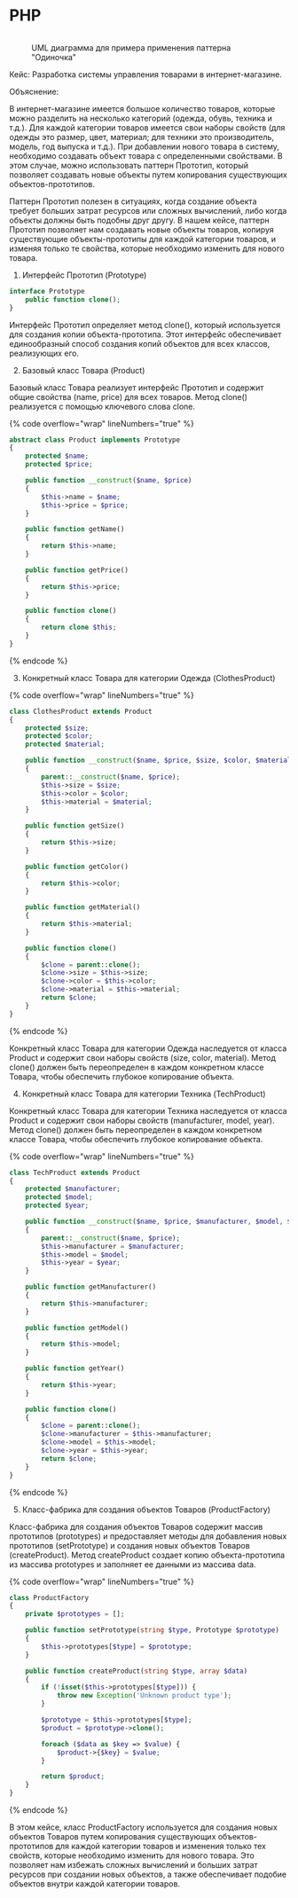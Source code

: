 # PHP

<figure><img src="../../../../../.gitbook/assets/image (17).png" alt=""><figcaption><p>UML диаграмма для примера применения паттерна "Одиночка"</p></figcaption></figure>

Кейс: Разработка системы управления товарами в интернет-магазине.

Объяснение:

В интернет-магазине имеется большое количество товаров, которые можно разделить на несколько категорий (одежда, обувь, техника и т.д.). Для каждой категории товаров имеется свои наборы свойств (для одежды это размер, цвет, материал; для техники это производитель, модель, год выпуска и т.д.). При добавлении нового товара в систему, необходимо создавать объект товара с определенными свойствами. В этом случае, можно использовать паттерн Прототип, который позволяет создавать новые объекты путем копирования существующих объектов-прототипов.

Паттерн Прототип полезен в ситуациях, когда создание объекта требует больших затрат ресурсов или сложных вычислений, либо когда объекты должны быть подобны друг другу. В нашем кейсе, паттерн Прототип позволяет нам создавать новые объекты товаров, копируя существующие объекты-прототипы для каждой категории товаров, и изменяя только те свойства, которые необходимо изменить для нового товара.

1. Интерфейс Прототип (Prototype)

```php
interface Prototype
    public function clone();
}

```

Интерфейс Прототип определяет метод clone(), который используется для создания копии объекта-прототипа. Этот интерфейс обеспечивает единообразный способ создания копий объектов для всех классов, реализующих его.

2. Базовый класс Товара (Product)

Базовый класс Товара реализует интерфейс Прототип и содержит общие свойства (name, price) для всех товаров. Метод clone() реализуется с помощью ключевого слова clone.

{% code overflow="wrap" lineNumbers="true" %}
```php
abstract class Product implements Prototype
{
    protected $name;
    protected $price;

    public function __construct($name, $price)
    {
        $this->name = $name;
        $this->price = $price;
    }

    public function getName()
    {
        return $this->name;
    }

    public function getPrice()
    {
        return $this->price;
    }

    public function clone()
    {
        return clone $this;
    }
}

```
{% endcode %}

3. Конкретный класс Товара для категории Одежда (ClothesProduct)

{% code overflow="wrap" lineNumbers="true" %}
```php
class ClothesProduct extends Product
{
    protected $size;
    protected $color;
    protected $material;

    public function __construct($name, $price, $size, $color, $material)
    {
        parent::__construct($name, $price);
        $this->size = $size;
        $this->color = $color;
        $this->material = $material;
    }

    public function getSize()
    {
        return $this->size;
    }

    public function getColor()
    {
        return $this->color;
    }

    public function getMaterial()
    {
        return $this->material;
    }

    public function clone()
    {
        $clone = parent::clone();
        $clone->size = $this->size;
        $clone->color = $this->color;
        $clone->material = $this->material;
        return $clone;
    }
}

```
{% endcode %}

Конкретный класс Товара для категории Одежда наследуется от класса Product и содержит свои наборы свойств (size, color, material). Метод clone() должен быть переопределен в каждом конкретном классе Товара, чтобы обеспечить глубокое копирование объекта.

4. Конкретный класс Товара для категории Техника (TechProduct)

Конкретный класс Товара для категории Техника наследуется от класса Product и содержит свои наборы свойств (manufacturer, model, year). Метод clone() должен быть переопределен в каждом конкретном классе Товара, чтобы обеспечить глубокое копирование объекта.

{% code overflow="wrap" lineNumbers="true" %}
```php
class TechProduct extends Product
{
    protected $manufacturer;
    protected $model;
    protected $year;

    public function __construct($name, $price, $manufacturer, $model, $year)
    {
        parent::__construct($name, $price);
        $this->manufacturer = $manufacturer;
        $this->model = $model;
        $this->year = $year;
    }

    public function getManufacturer()
    {
        return $this->manufacturer;
    }

    public function getModel()
    {
        return $this->model;
    }

    public function getYear()
    {
        return $this->year;
    }

    public function clone()
    {
        $clone = parent::clone();
        $clone->manufacturer = $this->manufacturer;
        $clone->model = $this->model;
        $clone->year = $this->year;
        return $clone;
    }
}

```
{% endcode %}

5. Класс-фабрика для создания объектов Товаров (ProductFactory)

Класс-фабрика для создания объектов Товаров содержит массив прототипов (prototypes) и предоставляет методы для добавления новых прототипов (setPrototype) и создания новых объектов Товаров (createProduct). Метод createProduct создает копию объекта-прототипа из массива prototypes и заполняет ее данными из массива data.

{% code overflow="wrap" lineNumbers="true" %}
```php
class ProductFactory
{
    private $prototypes = [];

    public function setPrototype(string $type, Prototype $prototype)
    {
        $this->prototypes[$type] = $prototype;
    }

    public function createProduct(string $type, array $data)
    {
        if (!isset($this->prototypes[$type])) {
            throw new Exception('Unknown product type');
        }

        $prototype = $this->prototypes[$type];
        $product = $prototype->clone();

        foreach ($data as $key => $value) {
            $product->{$key} = $value;
        }

        return $product;
    }
}

```
{% endcode %}

В этом кейсе, класс ProductFactory используется для создания новых объектов Товаров путем копирования существующих объектов-прототипов для каждой категории товаров и изменения только тех свойств, которые необходимо изменить для нового товара. Это позволяет нам избежать сложных вычислений и больших затрат ресурсов при создании новых объектов, а также обеспечивает подобие объектов внутри каждой категории товаров.
